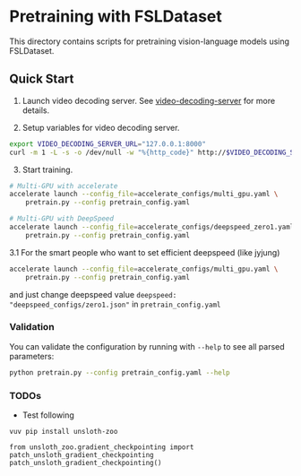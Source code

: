 # Pretraining with FSLDataset

This directory contains scripts for pretraining vision-language models using FSLDataset.


## Quick Start

1. Launch video decoding server. See [video-decoding-server](../../../open-world-agents/projects/video-decoding-server/README.md) for more details.

2. Setup variables for video decoding server.
```sh
export VIDEO_DECODING_SERVER_URL="127.0.0.1:8000"
curl -m 1 -L -s -o /dev/null -w "%{http_code}" http://$VIDEO_DECODING_SERVER_URL/v2/health/ready | grep -q '^200$' && echo '✅ Server alive!' || echo '❌ Server down'
```

3. Start training.
```bash
# Multi-GPU with accelerate
accelerate launch --config_file=accelerate_configs/multi_gpu.yaml \
    pretrain.py --config pretrain_config.yaml

# Multi-GPU with DeepSpeed
accelerate launch --config_file=accelerate_configs/deepspeed_zero1.yaml \
    pretrain.py --config pretrain_config.yaml
```

3.1 For the smart people who want to set efficient deepspeed (like jyjung)
```bash
accelerate launch --config_file=accelerate_configs/multi_gpu.yaml \
    pretrain.py --config pretrain_config.yaml
```
and just change deepspeed value `deepspeed: "deepspeed_configs/zero1.json"` in `pretrain_config.yaml`

### Validation

You can validate the configuration by running with `--help` to see all parsed parameters:

```bash
python pretrain.py --config pretrain_config.yaml --help
```

### TODOs

- Test following
```
vuv pip install unsloth-zoo

from unsloth_zoo.gradient_checkpointing import patch_unsloth_gradient_checkpointing
patch_unsloth_gradient_checkpointing()
```
